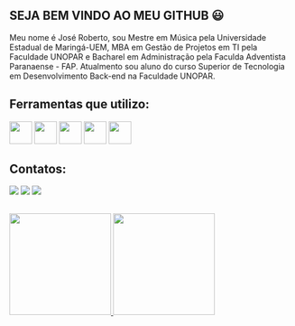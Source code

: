 ## SEJA BEM VINDO AO MEU GITHUB 😃


<p>Meu nome é José Roberto, sou Mestre em Música pela Universidade Estadual de Maringá-UEM, MBA em Gestão de Projetos em TI pela Faculdade UNOPAR e Bacharel em Administração pela Faculda Adventista Paranaense - FAP. 
Atualmento sou aluno do curso Superior de Tecnologia em Desenvolvimento Back-end na Faculdade UNOPAR.
</p>

## Ferramentas que utilizo:
<div text-align>
<img src="https://cdn.jsdelivr.net/gh/devicons/devicon/icons/html5/html5-original.svg" width="40" height="40"/>
<img src="https://cdn.jsdelivr.net/gh/devicons/devicon/icons/css3/css3-original.svg" width="40" height="40"/> 
<img src="https://cdn.jsdelivr.net/gh/devicons/devicon/icons/javascript/javascript-original.svg" width="40" height="40"/>
<img src="https://cdn.jsdelivr.net/gh/devicons/devicon/icons/xcode/xcode-original.svg" width="40" height="40"/>
<img src="https://cdn.jsdelivr.net/gh/devicons/devicon/icons/swift/swift-original.svg" width="40" height="40"/>
</div>


## Contatos:
<div>
<a href="https://www.youtube.com/@joser.oleriano2148/" target="_blank"><img src="https://img.shields.io/badge/YouTube-FF0000?style=for-the-badge&logo=youtube&logoColor=white" target="_blank"></a>
<a href="https://instagram.com/jose_oleriano" target="_blank"><img src="https://img.shields.io/badge/-Instagram-%23E4405F?style=for-the-badge&logo=instagram&logoColor=white" target="_blank"></a>
<a href="//www.linkedin.com/in/josé-roberto-oleriano-58ab5a131?lipi=urn%3Ali%3Apage%3Ad_flagship3_profile_view_base_contact_details%3BbL6WTnaMSo2mN4hAcPcZWA%3D%3D" target="_blank"><img src="https://img.shields.io/badge/-LinkedIn-%230077B5?style=for-the-badge&logo=linkedin&logoColor=white" target="_blank"></a>   
</div>

##

<div>
<a href="https://github.com/JROleriano">
<img height="180em" src="https://github-readme-stats.vercel.app/api/top-langs/?username=JROleriano&layout=compact&langs_count=7&theme=onedark"/>
<img height="180em" src="https://github-readme-stats.vercel.app/api?username=JROleriano&show_icons=true&theme=onedark&include_all_commits=true&count_private=true"/>
</div>

